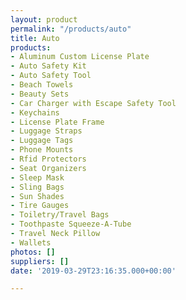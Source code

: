 ```yaml
---
layout: product
permalink: "/products/auto"
title: Auto
products:
- Aluminum Custom License Plate
- Auto Safety Kit
- Auto Safety Tool
- Beach Towels
- Beauty Sets
- Car Charger with Escape Safety Tool
- Keychains
- License Plate Frame
- Luggage Straps
- Luggage Tags
- Phone Mounts
- Rfid Protectors
- Seat Organizers
- Sleep Mask
- Sling Bags
- Sun Shades
- Tire Gauges
- Toiletry/Travel Bags
- Toothpaste Squeeze-A-Tube
- Travel Neck Pillow
- Wallets
photos: []
suppliers: []
date: '2019-03-29T23:16:35.000+00:00'

---
```

